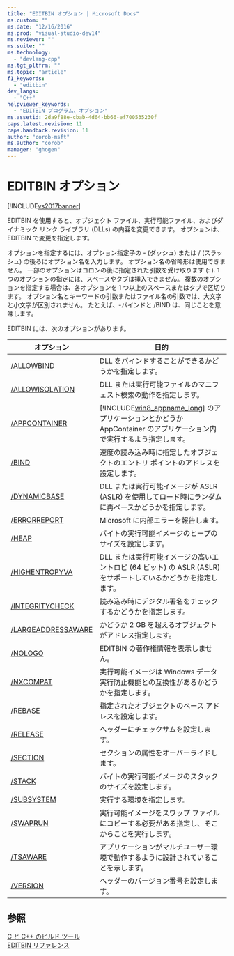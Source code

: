 ```yaml
---
title: "EDITBIN オプション | Microsoft Docs"
ms.custom: ""
ms.date: "12/16/2016"
ms.prod: "visual-studio-dev14"
ms.reviewer: ""
ms.suite: ""
ms.technology: 
  - "devlang-cpp"
ms.tgt_pltfrm: ""
ms.topic: "article"
f1_keywords: 
  - "editbin"
dev_langs: 
  - "C++"
helpviewer_keywords: 
  - "EDITBIN プログラム、オプション"
ms.assetid: 2da9f88e-cbab-4d64-bb66-ef700535230f
caps.latest.revision: 11
caps.handback.revision: 11
author: "corob-msft"
ms.author: "corob"
manager: "ghogen"
---
```

# EDITBIN オプション
[!INCLUDE[vs2017banner](../../assembler/inline/includes/vs2017banner.md)]

EDITBIN を使用すると、オブジェクト ファイル、実行可能ファイル、およびダイナミック リンク ライブラリ \(DLLs\) の内容を変更できます。  オプションは、EDITBIN で変更を指定します。  
  
 オプションを指定するには、オプション指定子の \- \(ダッシュ\) または \/ \(スラッシュ\) の後ろにオプション名を入力します。  オプション名の省略形は使用できません。  一部のオプションはコロンの後に指定された引数を受け取ります \(: \).  1 つのオプションの指定には、スペースやタブは挿入できません。  複数のオプションを指定する場合は、各オプションを 1 つ以上のスペースまたはタブで区切ります。  オプション名とキーワードの引数またはファイル名の引数では、大文字と小文字が区別されません。  たとえば、\-バインドと \/BIND は、同じことを意味します。  
  
 EDITBIN には、次のオプションがあります。  
  
|オプション|目的|  
|-----------|--------|  
|[\/ALLOWBIND](../../build/reference/allowbind.md)|DLL をバインドすることができるかどうかを指定します。|  
|[\/ALLOWISOLATION](../Topic/-ALLOWISOLATION.md)|DLL または実行可能ファイルのマニフェスト検索の動作を指定します。|  
|[\/APPCONTAINER](../../build/reference/appcontainer.md)|[!INCLUDE[win8_appname_long](../../build/includes/win8_appname_long_md.md)] のアプリケーションとかどうか AppContainer のアプリケーション内で実行するよう指定します。|  
|[\/BIND](../../build/reference/bind.md)|速度の読み込み時に指定したオブジェクトのエントリ ポイントのアドレスを設定します。|  
|[\/DYNAMICBASE](../../build/reference/dynamicbase.md)|DLL または実行可能イメージが ASLR \(ASLR\) を使用してロード時にランダムに再ベースかどうかを指定します。|  
|[\/ERRORREPORT](../../build/reference/errorreport-editbin-exe.md)|Microsoft に内部エラーを報告します。|  
|[\/HEAP](../../build/reference/heap.md)|バイトの実行可能イメージのヒープのサイズを設定します。|  
|[\/HIGHENTROPYVA](../../build/reference/highentropyva.md)|DLL または実行可能イメージの高いエントロピ \(64 ビット\) の ASLR \(ASLR\) をサポートしているかどうかを指定します。|  
|[\/INTEGRITYCHECK](../Topic/-INTEGRITYCHECK.md)|読み込み時にデジタル署名をチェックするかどうかを指定します。|  
|[\/LARGEADDRESSAWARE](../Topic/-LARGEADDRESSAWARE.md)|かどうか 2 GB を超えるオブジェクトがアドレス指定します。|  
|[\/NOLOGO](../../build/reference/nologo-editbin.md)|EDITBIN の著作権情報を表示しません。|  
|[\/NXCOMPAT](../Topic/-NXCOMPAT.md)|実行可能イメージは Windows データ実行防止機能との互換性があるかどうかを指定します。|  
|[\/REBASE](../Topic/-REBASE.md)|指定されたオブジェクトのベース アドレスを設定します。|  
|[\/RELEASE](../../build/reference/release.md)|ヘッダーにチェックサムを設定します。|  
|[\/SECTION](../Topic/-SECTION%20\(EDITBIN\).md)|セクションの属性をオーバーライドします。|  
|[\/STACK](../../build/reference/stack.md)|バイトの実行可能イメージのスタックのサイズを設定します。|  
|[\/SUBSYSTEM](../../build/reference/subsystem.md)|実行する環境を指定します。|  
|[\/SWAPRUN](../../build/reference/swaprun.md)|実行可能イメージをスワップ ファイルにコピーする必要がある指定し、そこからことを実行します。|  
|[\/TSAWARE](../../build/reference/tsaware.md)|アプリケーションがマルチユーザー環境で動作するように設計されていることを示します。|  
|[\/VERSION](../../build/reference/version.md)|ヘッダーのバージョン番号を設定します。|  
  
## 参照  
 [C と C\+\+ のビルド ツール](../Topic/C-C++%20Build%20Tools.md)   
 [EDITBIN リファレンス](../Topic/EDITBIN%20Reference.md)